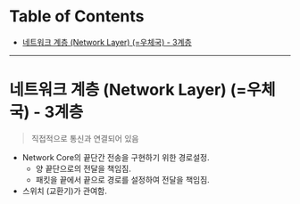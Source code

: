 # Table of Contents

- [네트워크 계층 (Network Layer) (=우체국) - 3계층](#네트워크-계층-network-layer-우체국---3계층)

---

# 네트워크 계층 (Network Layer) (=우체국) - 3계층

> 직접적으로 통신과 연결되어 있음

- Network Core의 끝단간 전송을 구현하기 위한 경로설정.
	- 양 끝단으로의 전달을 책임짐. 
	- 패킷을 끝에서 끝으로 경로를 설정하여 전달을 책임짐.
- 스위치 (교환기)가 관여함.